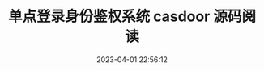 ---
title: 单点登录身份鉴权系统 casdoor 源码阅读
icon: edit
date: 2023-04-01 22:56:12
category:
  - 项目实战
tag:
  - casdoor
---